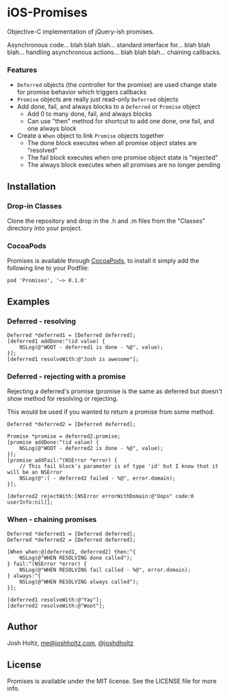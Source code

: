 # iOS-Promises

Objective-C implementation of jQuery-ish promises.

Asynchronous code... blah blah blah... standard interface for... blah blah blah... handling asynchronous actions... blah blah blah... chaining callbacks.

### Features
- `Deferred` objects (the controller for the promise) are used change state for promise behavior which triggers callbacks
- `Promise` objects are really just read-only `Deferred` objects
- Add done, fail, and always blocks to a `Deferred` or `Promise` object
    - Add 0 to many done, fail, and always blocks
    - Can use "then" method for shortcut to add one done, one fail, and one always block
- Create a `When` object to link `Promise` objects together
    - The done block executes when all promise object states are "resolved"
    - The fail block executes when one promise object state is "rejected"
    - The always block executes when all promises are no longer pending

## Installation

### Drop-in Classes
Clone the repository and drop in the .h and .m files from the "Classes" directory into your project.

### CocoaPods
Promises is available through [CocoaPods](http://cocoapods.org), to install
it simply add the following line to your Podfile:

    pod 'Promises', '~> 0.1.0'

## Examples

### Deferred - resolving

```objc
Deferred *deferred1 = [Deferred deferred];
[deferred1 addDone:^(id value) {
    NSLog(@"WOOT - deferred1 is done - %@", value);
}];
[deferred1 resolveWith:@"Josh is awesome"];

```

### Deferred - rejecting with a promise
Rejecting a deferred's promise (promise is the same as deferred but doesn't show method for resolving or rejecting.

This would be used if you wanted to return a promise from some method.

```objc
Deferred *deferred2 = [Deferred deferred];

Promise *promise = deferred2.promise;
[promise addDone:^(id value) {
    NSLog(@"WOOT - deferred2 is done - %@", value);
}];
[promise addFail:^(NSError *error) {
    // This fail block's parameter is of type 'id' but I know that it will be an NSError
    NSLog(@":( - deferred2 failed - %@", error.domain);
}];

[deferred2 rejectWith:[NSError errorWithDomain:@"Oops" code:0 userInfo:nil]];

```

### When - chaining promises

```objc
Deferred *deferred1 = [Deferred deferred];
Deferred *deferred2 = [Deferred deferred];

[When when:@[deferred1, deferred2] then:^{
    NSLog(@"WHEN RESOLVING done called");
} fail:^(NSError *error) {
    NSLog(@"WHEN RESOLVING fail called - %@", error.domain);
} always:^{
    NSLog(@"WHEN RESOLVING always called");
}];

[deferred1 resolveWith:@"Yay"];
[deferred2 resolveWith:@"Woot"];

```

## Author

Josh Holtz, me@joshholtz.com, [@joshdholtz](https://twitter.com/joshdholtz)

## License

Promises is available under the MIT license. See the LICENSE file for more info.

